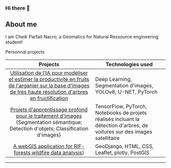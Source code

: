 ### Hi there 👋

## About me
I am Cheik Parfait Nacro, a Geomatics for Natural Ressource engineering student!

<summary>Personnal projects</summary>

| Projects | Technologies used |
|:-------:|-------|
| [Utilisation de l'IA pour modéliser et estimer la productivité en fruits de l'arganier sur la base d'images de très haute résolution d'arbres en fructification](https://github.com/Cheik-Parfait2000/ArganYieldEstimation.git)| Deep Learning, Segmentation d'images, YOLOv8, U-NET, PyTorch |
|[Projets d'apprentissage profond pour le traitement d'images](https://github.com/Cheik-Parfait2000/DeepLearningForImageProcessing.git) (Segmentation sémantique; Détection d'objets; Classification d'images) | TensorFlow, PyTorch, Notebooks de projets réalisés incluant la détection d'arbres, de voitures sur des images satellitaire |
|[A webGIS application for RIF-forests wildfire data analysis](https://github.com/Cheik-Parfait2000/ProjetApplicationSIGWEB.git))|GeoDjango, HTML, CSS, Leaflet, plotly, PostGIS|



---

<!-- TO DO: add more details about me later -->
